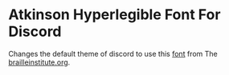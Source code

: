 # Atkinson Hyperlegible Font For Discord

Changes the default theme of discord to use this [font](https://fonts.google.com/specimen/Atkinson+Hyperlegible) from The [brailleinstitute.org](https://brailleinstitute.org/freefont).
